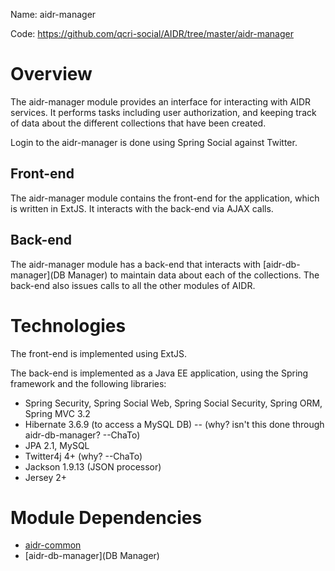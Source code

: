 Name: aidr-manager

Code: https://github.com/qcri-social/AIDR/tree/master/aidr-manager

# Overview

The aidr-manager module provides an interface for interacting with AIDR services. It performs tasks including user authorization, and keeping track of data about the different collections that have been created.

Login to the aidr-manager is done using Spring Social against Twitter.

## Front-end

The aidr-manager module contains the front-end for the application, which is written in ExtJS. It interacts with the back-end via AJAX calls.

## Back-end

The aidr-manager module has a back-end that interacts with [aidr-db-manager](DB Manager) to maintain data about each of the collections. The back-end also issues calls to all the other modules of AIDR.

# Technologies

The front-end is implemented using ExtJS.

The back-end is implemented as a Java EE application, using the Spring framework and the following libraries:

* Spring Security, Spring Social Web, Spring Social Security, Spring ORM, Spring MVC 3.2
* Hibernate 3.6.9 (to access a MySQL DB) -- (why? isn't this done through aidr-db-manager? --ChaTo)
* JPA 2.1, MySQL
* Twitter4j 4+ (why? --ChaTo)
* Jackson 1.9.13 (JSON processor)
* Jersey 2+

# Module Dependencies

* [aidr-common](Common)
* [aidr-db-manager](DB Manager)
